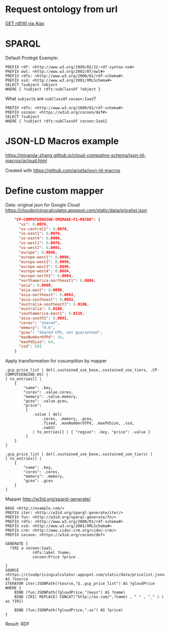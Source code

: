 # Request ontology from url
[GET rdf/ttl via Ajax](ajax.html)

# SPARQL

Default Protégé Example:
```
PREFIX rdf: <http://www.w3.org/1999/02/22-rdf-syntax-ns#>
PREFIX owl: <http://www.w3.org/2002/07/owl#>
PREFIX rdfs: <http://www.w3.org/2000/01/rdf-schema#>
PREFIX xsd: <http://www.w3.org/2001/XMLSchema#>
SELECT ?subject ?object
WHERE { ?subject rdfs:subClassOf ?object }
```

What `subject`s are `subClassOf` `cocoon:IaaS`?
```
PREFIX rdfs: <http://www.w3.org/2000/01/rdf-schema#>
PREFIX cocoon: <https://w3id.org/cocoon/def#>
SELECT ?subject 
WHERE { ?subject rdfs:subClassOf cocoon:IaaS}
```

# JSON-LD Macros example
https://miranda-zhang.github.io/cloud-computing-schema/json-ld-macros/gcloud.html

Created with https://github.com/ariutta/json-ld-macros

# Define custom mapper

Data: original json for Google Cloud
https://cloudpricingcalculator.appspot.com/static/data/pricelist.json
```json
    "CP-COMPUTEENGINE-VMIMAGE-F1-MICRO": {
      "us": 0.0076,
      "us-central1": 0.0076,
      "us-east1": 0.0076,
      "us-east4": 0.0086,
      "us-west1": 0.0076,
      "us-west2": 0.0091,
      "europe": 0.0086,
      "europe-west1": 0.0086,
      "europe-west2": 0.0096,
      "europe-west3": 0.0096,
      "europe-west4": 0.0084,
      "europe-north1": 0.0084,
      "northamerica-northeast1": 0.0084,
      "asia": 0.0090,
      "asia-east": 0.0090,
      "asia-northeast": 0.0092,
      "asia-southeast": 0.0092,
      "australia-southeast1": 0.0106,
      "australia": 0.0106,
      "southamerica-east1": 0.0118,
      "asia-south1": 0.0091,
      "cores": "shared",
      "memory": "0.6",
      "gceu": "Shared CPU, not guaranteed",
      "maxNumberOfPd": 16,
      "maxPdSize": 64,
      "ssd": [0]
    }
```
Apply transformation for cosumpition by mapper
```
.gcp_price_list | del(.sustained_use_base,.sustained_use_tiers, .CP-COMPUTEENGINE-OS) | 
[ to_entries[] | 
    {
        "name": .key,
        "cores": .value.cores,
        "memory": .value.memory,
        "gceu": .value.gceu,
        "price": 
         [ 
            .value | del(
                .cores, .memory, .gceu,
                .fixed, .maxNumberOfPd, .maxPdSize, .ssd,
                .nam3)
            | to_entries[] | { "region": .key, "price": .value }
         ] 
    } 
]
```

```
.gcp_price_list | del(.sustained_use_base,.sustained_use_tiers) | 
[ to_entries[] | 
    {
        "name": .key,
        "cores": .cores,
        "memory": .memory,
        "gceu": .gceu       
    } 
]
```

Mapper
http://w3id.org/sparql-generate/
```rq
BASE <http://example.com/> 
PREFIX iter: <http://w3id.org/sparql-generate/iter/>
PREFIX fun: <http://w3id.org/sparql-generate/fn/>
PREFIX rdfs: <http://www.w3.org/2000/01/rdf-schema#>
PREFIX xsd: <http://www.w3.org/2001/XMLSchema#>
PREFIX crm: <http://www.cidoc-crm.org/cidoc-crm/>
PREFIX cocoon: <https://w3id.org/cocoon/def>

GENERATE { 
  ?IRI a cocoon:IaaS;
            rdfs:label ?name;
            cocoon:Price ?price .
    
}
SOURCE <https://cloudpricingcalculator.appspot.com/static/data/pricelist.json> AS ?source
ITERATOR iter:JSONPath(?source,"$..gcp_price_list") AS ?gloudPrice
WHERE {
    BIND (fun:JSONPath(?gloudPrice,"|keys") AS ?name)
    BIND (IRI( REPLACE( CONCAT("http://ex.com/",?name) , " " , "_" ) ) as ?IRI)

    BIND (fun:JSONPath(?gloudPrice,".us") AS ?price)
}
```

Result: RDF
```
```
